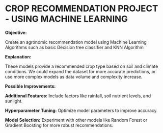 # CROP RECOMMENDATION PROJECT - USING MACHINE LEARNING 

**Objective:**

Create an agronomic recommendation model using Machine Learning Algorithms such as basic Decision tree classifier and KNN Algorithm

**Explanation:**

These models provide a recommended crop type based on soil and climate conditions. We could expand the dataset for more accurate predictions, or use more complex models as data volume and complexity increase.

**Possible Improvements:**

**Additional Features:** Include factors like rainfall, soil nutrient levels, and sunlight.

**Hyperparameter Tuning:** Optimize model parameters to improve accuracy.

**Model Selection:** Experiment with other models like Random Forest or Gradient Boosting for more robust recommendations.
